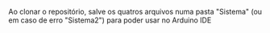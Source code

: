 Ao clonar o repositório, salve os quatros arquivos numa pasta "Sistema" (ou em caso de erro "Sistema2") para poder usar no Arduino IDE
